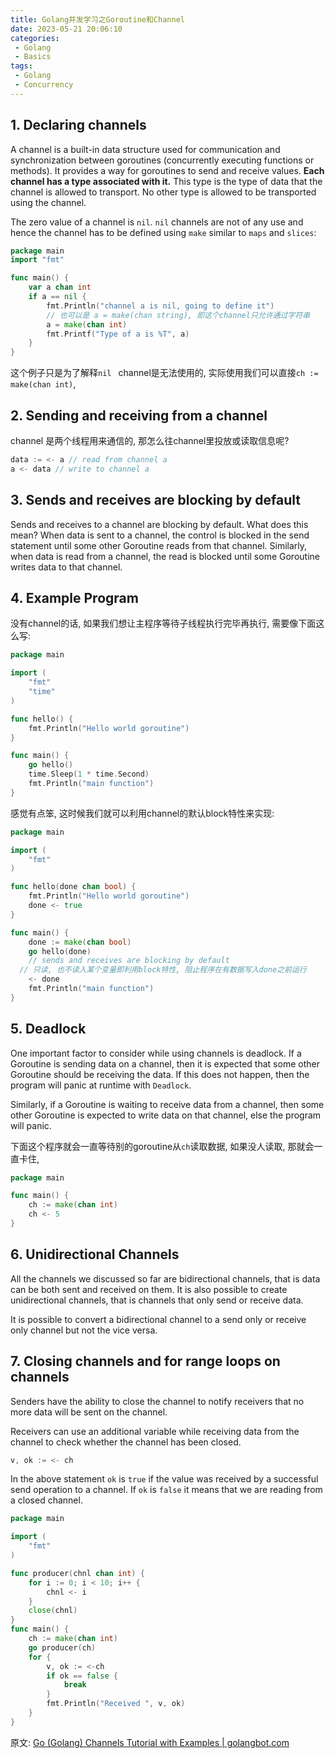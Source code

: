 ```yaml
---
title: Golang并发学习之Goroutine和Channel
date: 2023-05-21 20:06:10
categories:
 - Golang
 - Basics
tags:
 - Golang
 - Concurrency
---
```


## 1. Declaring channels

A channel is a built-in data structure used for communication and synchronization between goroutines (concurrently executing functions or methods). It provides a way for goroutines to send and receive values. **Each channel has a type associated with it.** This type is the type of data that the channel is allowed to transport. No other type is allowed to be transported using the channel. 

The zero value of a channel is `nil`. `nil` channels are not of any use and hence the channel has to be defined using `make` similar to `maps` and `slices`:

```go
package main
import "fmt"

func main() {  
    var a chan int
    if a == nil {
        fmt.Println("channel a is nil, going to define it")
        // 也可以是 a = make(chan string), 即这个channel只允许通过字符串
        a = make(chan int)
        fmt.Printf("Type of a is %T", a)
    }
}
```

这个例子只是为了解释`nil ` channel是无法使用的, 实际使用我们可以直接`ch := make(chan int)`, 

## 2. Sending and receiving from a channel

channel 是两个线程用来通信的, 那怎么往channel里投放或读取信息呢?

```go
data := <- a // read from channel a  
a <- data // write to channel a  
```

## 3. Sends and receives are blocking by default

Sends and receives to a channel are blocking by default. What does this mean? When data is sent to a channel, the control is blocked in the send statement until some other Goroutine reads from that channel. Similarly, when data is read from a channel, the read is blocked until some Goroutine writes data to that channel.

## 4. Example Program

没有channel的话, 如果我们想让主程序等待子线程执行完毕再执行, 需要像下面这么写:

```go
package main

import (  
    "fmt"
    "time"
)

func hello() {  
    fmt.Println("Hello world goroutine")
}

func main() {  
    go hello()
    time.Sleep(1 * time.Second)
    fmt.Println("main function")
}
```

感觉有点笨, 这时候我们就可以利用channel的默认block特性来实现:

```go
package main

import (
	"fmt"
)

func hello(done chan bool) {
	fmt.Println("Hello world goroutine")
	done <- true
}

func main() {
	done := make(chan bool)
	go hello(done)
	// sends and receives are blocking by default
  // 只读, 也不读入某个变量即利用block特性, 阻止程序在有数据写入done之前运行
	<- done
	fmt.Println("main function")
}
```

## 5. Deadlock

One important factor to consider while using channels is deadlock. If a Goroutine is sending data on a channel, then it is expected that some other Goroutine should be receiving the data. If this does not happen, then the program will panic at runtime with `Deadlock`.

Similarly, if a Goroutine is waiting to receive data from a channel, then some other Goroutine is expected to write data on that channel, else the program will panic.

下面这个程序就会一直等待别的goroutine从`ch`读取数据, 如果没人读取, 那就会一直卡住, 

```go
package main

func main() {  
    ch := make(chan int)
    ch <- 5
}
```

## 6. Unidirectional Channels

All the channels we discussed so far are bidirectional channels, that is data can be both sent and received on them. It is also possible to create unidirectional channels, that is channels that only send or receive data. 

It is possible to convert a bidirectional channel to a send only or receive only channel but not the vice versa.

## 7. Closing channels and for range loops on channels

Senders have the ability to close the channel to notify receivers that no more data will be sent on the channel.

Receivers can use an additional variable while receiving data from the channel to check whether the channel has been closed.

```go
v, ok := <- ch  
```

In the above statement `ok` is `true` if the value was received by a successful send operation to a channel. If `ok` is `false` it means that we are reading from a closed channel. 

```go
package main

import (  
    "fmt"
)

func producer(chnl chan int) {  
    for i := 0; i < 10; i++ {
        chnl <- i
    }
    close(chnl)
}
func main() {  
    ch := make(chan int)
    go producer(ch)
    for {
        v, ok := <-ch
        if ok == false {
            break
        }
        fmt.Println("Received ", v, ok)
    }
}
```

原文: [Go (Golang) Channels Tutorial with Examples | golangbot.com](https://golangbot.com/channels/)
